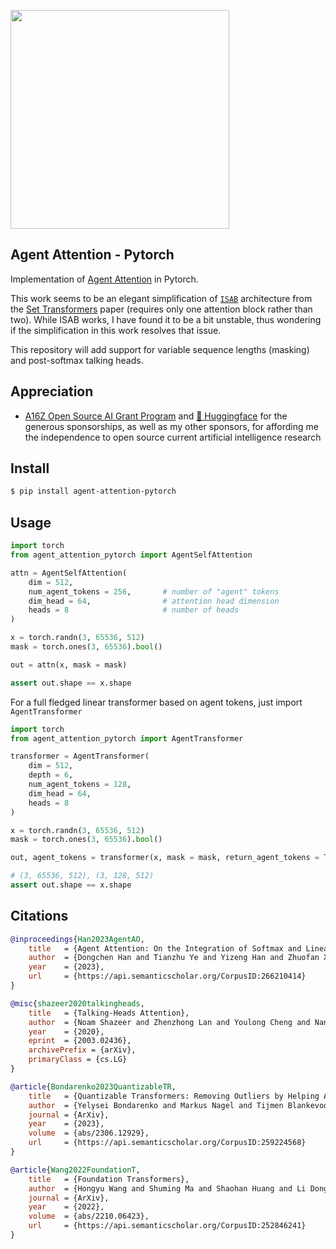 <img src="./agent-attention.png" width="350px"></img>

## Agent Attention - Pytorch

Implementation of <a href="https://arxiv.org/abs/2312.08874">Agent Attention</a> in Pytorch.

This work seems to be an elegant simplification of <a href="https://github.com/lucidrains/isab-pytorch">`ISAB`</a> architecture from the <a href="https://arxiv.org/abs/1810.00825">Set Transformers</a> paper (requires only one attention block rather than two). While ISAB works, I have found it to be a bit unstable, thus wondering if the simplification in this work resolves that issue.

This repository will add support for variable sequence lengths (masking) and post-softmax talking heads.

## Appreciation

- <a href="https://a16z.com/supporting-the-open-source-ai-community/">A16Z Open Source AI Grant Program</a> and <a href="https://huggingface.co/">🤗 Huggingface</a> for the generous sponsorships, as well as my other sponsors, for affording me the independence to open source current artificial intelligence research

## Install

```bash
$ pip install agent-attention-pytorch
```

## Usage

```python
import torch
from agent_attention_pytorch import AgentSelfAttention

attn = AgentSelfAttention(
    dim = 512,
    num_agent_tokens = 256,       # number of "agent" tokens
    dim_head = 64,                # attention head dimension
    heads = 8                     # number of heads
)

x = torch.randn(3, 65536, 512)
mask = torch.ones(3, 65536).bool()

out = attn(x, mask = mask)

assert out.shape == x.shape
```

For a full fledged linear transformer based on agent tokens, just import `AgentTransformer`

```python
import torch
from agent_attention_pytorch import AgentTransformer

transformer = AgentTransformer(
    dim = 512,
    depth = 6,
    num_agent_tokens = 128,
    dim_head = 64,
    heads = 8
)

x = torch.randn(3, 65536, 512)
mask = torch.ones(3, 65536).bool()

out, agent_tokens = transformer(x, mask = mask, return_agent_tokens = True)

# (3, 65536, 512), (3, 128, 512)
assert out.shape == x.shape
```

## Citations

```bibtex
@inproceedings{Han2023AgentAO,
    title   = {Agent Attention: On the Integration of Softmax and Linear Attention},
    author  = {Dongchen Han and Tianzhu Ye and Yizeng Han and Zhuofan Xia and Shiji Song and Gao Huang},
    year    = {2023},
    url     = {https://api.semanticscholar.org/CorpusID:266210414}
}
```

```bibtex
@misc{shazeer2020talkingheads,
    title   = {Talking-Heads Attention}, 
    author  = {Noam Shazeer and Zhenzhong Lan and Youlong Cheng and Nan Ding and Le Hou},
    year    = {2020},
    eprint  = {2003.02436},
    archivePrefix = {arXiv},
    primaryClass = {cs.LG}
}
```

```bibtex
@article{Bondarenko2023QuantizableTR,
    title   = {Quantizable Transformers: Removing Outliers by Helping Attention Heads Do Nothing},
    author  = {Yelysei Bondarenko and Markus Nagel and Tijmen Blankevoort},
    journal = {ArXiv},
    year    = {2023},
    volume  = {abs/2306.12929},
    url     = {https://api.semanticscholar.org/CorpusID:259224568}
}
```

```bibtex
@article{Wang2022FoundationT,
    title   = {Foundation Transformers},
    author  = {Hongyu Wang and Shuming Ma and Shaohan Huang and Li Dong and Wenhui Wang and Zhiliang Peng and Yu Wu and Payal Bajaj and Saksham Singhal and Alon Benhaim and Barun Patra and Zhun Liu and Vishrav Chaudhary and Xia Song and Furu Wei},
    journal = {ArXiv},
    year    = {2022},
    volume  = {abs/2210.06423},
    url     = {https://api.semanticscholar.org/CorpusID:252846241}
}
```
